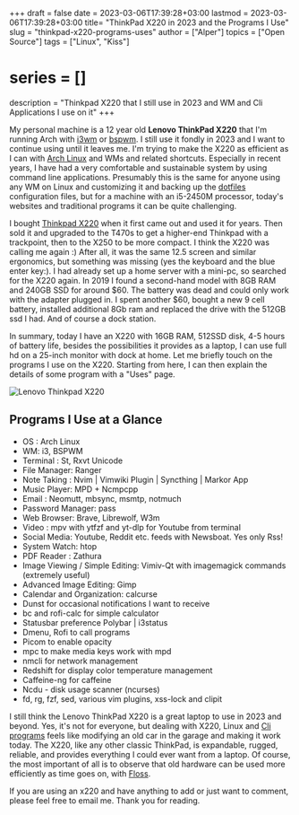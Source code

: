 +++
draft = false
date = 2023-03-06T17:39:28+03:00
lastmod = 2023-03-06T17:39:28+03:00
title= "ThinkPad X220 in 2023 and the Programs I Use"
slug = "thinkpad-x220-programs-uses"
author = ["Alper"]
topics = ["Open Source"]
tags = ["Linux", "Kiss"]
# series = []
description = "Thinkpad X220 that I still use in 2023 and WM and Cli Applications I use on it"
+++

My personal machine is a 12 year old **Lenovo ThinkPad X220** that I'm running Arch with [i3wm](https://i3wm.org/) or [bspwm](https://github.com/baskerville/bspwm). I still use it fondly in 2023 and I want to continue using until it leaves me. I'm trying to make the X220 as efficient as I can with [Arch Linux](https://archlinux.org/) and WMs and related shortcuts. Especially in recent years, I have had a very comfortable and sustainable system by using command line applications. Presumably this is the same for anyone using any WM on Linux and customizing it and backing up the [dotfiles](https://github.com/eorus/dotfiles) configuration files, but for a machine with an i5-2450M processor, today's websites and traditional programs it can be quite challenging.

I bought [Thinkpad X220](https://en.wikipedia.org/wiki/ThinkPad_X_series#X220) when it first came out and used it for years. Then sold it and upgraded to the T470s to get a higher-end Thinkpad with a trackpoint, then to the X250 to be more compact. I think the X220 was calling me again :) After all, it was the same 12.5 screen and similar ergonomics, but something was missing (yes the keyboard and the blue enter key:). I had already set up a home server with a mini-pc, so searched for the X220 again. In 2019 I found a second-hand model with 8GB RAM and 240GB SSD for around $60. The battery was dead and could only work with the adapter plugged in. I spent another $60, bought a new 9 cell battery, installed additional 8Gb ram and replaced the drive with the 512GB ssd I had. And of course a dock station.

In summary, today I have an X220 with 16GB RAM, 512SSD disk, 4-5 hours of battery life, besides the possibilities it provides as a laptop, I can use full hd on a 25-inch monitor with dock at home. Let me briefly touch on the programs I use on the X220. Starting from here, I can then explain the details of some program with a "Uses" page.

![Lenovo Thinkpad X220](/images/posts/thinkpad-x220-arch.webp)

## Programs I Use at a Glance

* OS : Arch Linux
* WM: i3, BSPWM
* Terminal : St, Rxvt Unicode
* File Manager: Ranger
* Note Taking : Nvim | Vimwiki Plugin | Syncthing | Markor App
* Music Player: MPD + Ncmpcpp
* Email : Neomutt, mbsync, msmtp, notmuch
* Password Manager: pass
* Web Browser: Brave, Librewolf, W3m
* Video : mpv with ytfzf and yt-dlp for Youtube from terminal
* Social Media: Youtube, Reddit etc. feeds with Newsboat. Yes only Rss!
* System Watch: htop
* PDF Reader : Zathura
* Image Viewing / Simple Editing: Vimiv-Qt with imagemagick commands (extremely useful)
* Advanced Image Editing: Gimp
* Calendar and Organization: calcurse
* Dunst for occasional notifications I want to receive
* bc and rofi-calc for simple calculator
* Statusbar preference Polybar | i3status
* Dmenu, Rofi to call programs
* Picom to enable opacity
* mpc to make media keys work with mpd
* nmcli for network management
* Redshift for display color temperature management
* Caffeine-ng for caffeine
* Ncdu - disk usage scanner (ncurses)
* fd, rg, fzf, sed, various vim plugins, xss-lock and clipit

I still think the Lenovo ThinkPad X220 is a great laptop to use in 2023 and beyond. Yes, it's not for everyone, but dealing with X220, Linux and [Cli programs](https://github.com/agarrharr/awesome-cli-apps) feels like modifying an old car in the garage and making it work today. The X220, like any other classic ThinkPad, is expandable, rugged, reliable, and provides everything I could ever want from a laptop. Of course, the most important of all is to observe that old hardware can be used more efficiently as time goes on, with [Floss](https://www.gnu.org/philosophy/floss-and-foss.en.html).

If you are using an x220 and have anything to add or just want to comment, please feel free to email me. Thank you for reading.

